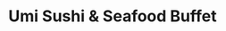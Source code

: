 ---
layout: place
title: "Umi Sushi & Seafood Buffet"
permalink: /indiana/indianapolis/umi-sushi-seafood-buffet.html
stateAbbr: IN
stateName: Indiana
cityName: Indianapolis
place_id: ChIJq-t-f8JNa4gRCMe3NQ4fxEE
photos:
  - name: >-
      places/ChIJq-t-f8JNa4gRCMe3NQ4fxEE/photos/AUy1YQ0BJY9j67mcU2jbhQ1hOUAPAP2fgn-5MyE1uB6FHBHZ8Vkdsoht5bGbC_9wetHQvUWelJhrXsaNchdqnX7N5ZDXogoIgw5L91tFBamG3SJRvGpPRf2L_L2WmPht4626bFg4dGlLGildcessg2m8KaBvb45yNCEdy3RmKMSjZG5DBZ4ZJlZAn9LAQUfY8PKSojs-9854PbUXOCMh2jRWwGDVBIyje5Sh-CvcCBlavmVAeWTT-43KAcZTglaHIkQXqtU2575exqc5n6o4IGKheoVSY8nV1MHILXpHoGhQOh5mC26T6rSuDQl9IlHzvZ19a55hd0uwQMtktUDZ3SzZcvBdd95USTlNfUY6TqbXPaA9lldYEgZLsdtzMjceNSrG9uFm8eW51aBZhr03bgUJ3-y5__3IyMbsDTvAPVnbOXfm4ZzD
    widthPx: 1700
    heightPx: 942
    authorAttributions:
      - displayName: Carrie Chen
        uri: https://maps.google.com/maps/contrib/111956322987999030056
        photoUri: >-
          https://lh3.googleusercontent.com/a/ACg8ocKtZtU0dnWx9FaupUw_Bg8imu1CY4OFgupT1AlUwYueXiqhZA=s100-p-k-no-mo
    flagContentUri: >-
      https://www.google.com/local/imagery/report/?cb_client=maps_api_places.places_api&image_key=!1e10!2sCIHM0ogKEICAgIDbtffchgE&hl=en-US
    googleMapsUri: >-
      https://www.google.com/maps/place//data=!3m4!1e2!3m2!1sCIHM0ogKEICAgIDbtffchgE!2e10!4m2!3m1!1s0x886b4dc27f7eebab:0x41c41f0e35b7c708
  - name: >-
      places/ChIJq-t-f8JNa4gRCMe3NQ4fxEE/photos/AUy1YQ24HvH6rOWISRXiWOmvTtVoa2rFweT7bTfJRNAoMY8TYQ98q-zVTeNSH3FoEO6TVCQFV5eXDywzvgIdeSlGWPL3HVTv5QXRa957x56uDuuRrkkPPTMrAbWAOHeYBhYSgHgFQPHNb4B2r7HmbS95lm1mRQCXMZrBjpKKxhkacjQP9rYbnVHC77Ft1mwqLp9pOugh3EDXS0UmR5uGTRuBTfoJyhXRAp1hz-uHV_SOpl4YSrpVhEpqTtZbvCp_Iq0m5_9VlvdQx1J-mVXRGFOmfo9TTO_cPBf3_Y04rCGn905dmQ
    widthPx: 2656
    heightPx: 3984
    authorAttributions:
      - displayName: Umi Sushi & Seafood Buffet
        uri: https://maps.google.com/maps/contrib/101444791573718988117
        photoUri: >-
          https://lh3.googleusercontent.com/a/ACg8ocJMeHomLgSQYgBAgWNG1JByIFcXAJDf1ZERdstfKFLci_CZkw=s100-p-k-no-mo
    flagContentUri: >-
      https://www.google.com/local/imagery/report/?cb_client=maps_api_places.places_api&image_key=!1e10!2sAF1QipOj_8M8BPZrsVzwI3TRCcfhMTYMAhM5i-dwqFxX&hl=en-US
    googleMapsUri: >-
      https://www.google.com/maps/place//data=!3m4!1e2!3m2!1sAF1QipOj_8M8BPZrsVzwI3TRCcfhMTYMAhM5i-dwqFxX!2e10!4m2!3m1!1s0x886b4dc27f7eebab:0x41c41f0e35b7c708
  - name: >-
      places/ChIJq-t-f8JNa4gRCMe3NQ4fxEE/photos/AUy1YQ04eW1dbd2CC_A4vFfFuFvnkBxF_EllT61-vKe34SyRErjPj0Unahj_yRFUlQdxda-NlgCmE0Tdprw81mS3Iqhs1OeW1YZFx14iF03J8VC1tSf3Czd4lUp89dEL_sEvG0uew1J9Y2PWPxyVh7Nk7Gnw6Fx_RUbFT62usMLVR2dvSpA4ALcZf64Oz1tmRCEcJafv9OlksUvIb1iWqJjseKE51FUu25QAGIY0gUOEDnfpE5cBYMvcC9AkvkDe3S066SbnJRrX9XPhPgyHH8au1IM-H8WkS0xSo25vcjZBylgzkaFEL88_FCGwEFHgfVW4ibqf8lMRMUOsKo0My3RAeJ0ngSEqVxOcccyOGPabZk8EBXWHsC0InSiutdodqSXI1nvl9jNIc-jMDsViVEbaxLE8HeDyrbXtswUnhPPZSIah8g
    widthPx: 3348
    heightPx: 1636
    authorAttributions:
      - displayName: Philip Idle
        uri: https://maps.google.com/maps/contrib/103234467330568006799
        photoUri: >-
          https://lh3.googleusercontent.com/a-/ALV-UjXBP6Q7aMJ7LY35aQQDHl8MglP-wBaMLoS3PIgAdHoyXL7gxV_6=s100-p-k-no-mo
    flagContentUri: >-
      https://www.google.com/local/imagery/report/?cb_client=maps_api_places.places_api&image_key=!1e10!2sCIHM0ogKEICAgMDw-Znceg&hl=en-US
    googleMapsUri: >-
      https://www.google.com/maps/place//data=!3m4!1e2!3m2!1sCIHM0ogKEICAgMDw-Znceg!2e10!4m2!3m1!1s0x886b4dc27f7eebab:0x41c41f0e35b7c708
  - name: >-
      places/ChIJq-t-f8JNa4gRCMe3NQ4fxEE/photos/AUy1YQ2Gk8gUgLMljOqHfgw1I1zkAIzIcBbDzR_gW8ZHNaf4AIk5xSVD_yc1AldnG4BZ3syVS7o3t8MJWDCchOgFYHIYysiCfcX1ULKOCyGbok8PkAvoV-vPCn0ts_ox-1SIZQw4jXmmklYs6lkqtLvyFmqO4kjR826BmUQL0qDxJgjdgl5z79UnAkBrmcWo0PXaeTQE1berQvDrW9OH6o6WnooVfDX53DbFjXshQRBEyJ7QUHcWfrq0qb40-mGYVyxudJOx1x7ppvzt7sQziJzlt3j4MZ92Brjys8xlWGcABXUH94u55NVMMeEX03QeHRfjoJ2OnrkHlbnEkR5iWz_Rpby4pJZU9hq0mrFsmaOE5-8mAfJm1q7acAxT_MFtOlLgN2N5jvKJILrtclqtpAKPRmOy0o0sELX2HV_IkWkQA0RxfV8
    widthPx: 4032
    heightPx: 3024
    authorAttributions:
      - displayName: Hanny Phanny
        uri: https://maps.google.com/maps/contrib/107469132617901884901
        photoUri: >-
          https://lh3.googleusercontent.com/a-/ALV-UjUkkHM1u-K32yFq-q0ZQ7vOVl9SK0B1jYxnC7sYUKTnaswskBXp=s100-p-k-no-mo
    flagContentUri: >-
      https://www.google.com/local/imagery/report/?cb_client=maps_api_places.places_api&image_key=!1e10!2sCIHM0ogKEICAgICHze6K_gE&hl=en-US
    googleMapsUri: >-
      https://www.google.com/maps/place//data=!3m4!1e2!3m2!1sCIHM0ogKEICAgICHze6K_gE!2e10!4m2!3m1!1s0x886b4dc27f7eebab:0x41c41f0e35b7c708
  - name: >-
      places/ChIJq-t-f8JNa4gRCMe3NQ4fxEE/photos/AUy1YQ1LYJObyDJrrwYHkTopuOprHnoWcIjSZyGPMPMdCMahvyZXRM8fg6i8y4id38-Y5Q3Cr1dhzceCf8IhT_VUofTR6K3OogeEYAqOqd-_eZP1NkDbrJXly019oRDEKjKh46eQybcQ4QFqC4bhceiaGE7x774RXKj40RwBzjIbTs7croDVOxEXeJI0d2kZwiQdrF22CblVp3GPd4KU7rjhWIWduXwLDxl7eC4R16KrH05Och12GdriYHdIxlAV3qDSsMU-Z2-1v07K83Rz4qVdu8YB3L3489ZN5eQK1z0j6oszgOnBc2r72wBD_SncbCx-tZATjcQpLFFN0CDi0lDAxC5v5vNf7CeLLTGNc-q8_fqqjebbiGKqE2FWwF1UAZhpjL4Oc4e0mQdWtjBEC-nAtg2ef9Wdxf3aMyqEIdDAl_bdyEY-2tVff2OnHZvqK1gS
    widthPx: 3348
    heightPx: 1636
    authorAttributions:
      - displayName: Philip Idle
        uri: https://maps.google.com/maps/contrib/103234467330568006799
        photoUri: >-
          https://lh3.googleusercontent.com/a-/ALV-UjXBP6Q7aMJ7LY35aQQDHl8MglP-wBaMLoS3PIgAdHoyXL7gxV_6=s100-p-k-no-mo
    flagContentUri: >-
      https://www.google.com/local/imagery/report/?cb_client=maps_api_places.places_api&image_key=!1e10!2sCIABIhAIN0uG_BHHh2fkqZIAAgIp&hl=en-US
    googleMapsUri: >-
      https://www.google.com/maps/place//data=!3m4!1e2!3m2!1sCIABIhAIN0uG_BHHh2fkqZIAAgIp!2e10!4m2!3m1!1s0x886b4dc27f7eebab:0x41c41f0e35b7c708
  - name: >-
      places/ChIJq-t-f8JNa4gRCMe3NQ4fxEE/photos/AUy1YQ2dgLCMsOO8yBebwNQ4digG2PrPm8-pVbJTC-wH7mqu7jBhxAMX37BAGzNlc1exLqIHpWRL_WaPp6y9JvPARm91N11_Rv2zNi3Uiez6FiDaCrLbIndGllGJoHi5uvhwn-KHmafCDefX8VELDwIYC9ojzdiZKkYHE1-hcMyn3JExaEGYD-eLwdWixenAYsuUhXl1SBKnzRG2mGE0LMIy-HXQzPDhdWCWjO7ggeicgEVzDlQpRpiTD9N4M54rtOgwieuW2sToXACDDa1ajgqJOhK20eFxHWgGc6gjczHx9LL67Fhr4W2w17ZhBAXhzN4sgCGrPu3NJtOyVu_6ghMlZmeC0iEazwEnw-UDgfvr367GvxIOVpLJZ6J3F8UkQLeW5YLAfgbSRorDQng7n3MJThYdnkFTImbiSfNWkRKRLw--fg
    widthPx: 4000
    heightPx: 2252
    authorAttributions:
      - displayName: A C Biswas
        uri: https://maps.google.com/maps/contrib/115532461542302153984
        photoUri: >-
          https://lh3.googleusercontent.com/a/ACg8ocJOVhcbrQW_BJfXqdpmjvrlocLgPwvdZLZdeT5O3zE-zg5eCQ=s100-p-k-no-mo
    flagContentUri: >-
      https://www.google.com/local/imagery/report/?cb_client=maps_api_places.places_api&image_key=!1e10!2sCIHM0ogKEICAgIC78LKxYQ&hl=en-US
    googleMapsUri: >-
      https://www.google.com/maps/place//data=!3m4!1e2!3m2!1sCIHM0ogKEICAgIC78LKxYQ!2e10!4m2!3m1!1s0x886b4dc27f7eebab:0x41c41f0e35b7c708
  - name: >-
      places/ChIJq-t-f8JNa4gRCMe3NQ4fxEE/photos/AUy1YQ2O3SFRU4JkCRcU2AUWkVD9_CJCmnoHibG5lha2VBUPJXp8AlktQYNgNGJ1n7N6sHuEtKgfP3qfpcl-V-H89IvhCRyzVTYKlc3hxjJBnV2OnDr5NoHaV_89Ru0hN3ROWkU5pBTv2kC0nEFWfL8M7LuV0P7cIbles9Mi_GFuvM7K1yDnj8PnE2t8BkiFgQZsq-CuLbYLA8x4BlqreYpzK44z6Intj5E1Sg1C8Xza3XCmbRi4N627t3zBLqi3w4mBkEpwU7SQHq8f4RumEJQ-IxvKnWRc-nb7c-UjPgAA-F5IUnGzpC4Q8N-YVOxW7u-_p5IwiicAYlXDp6bze_ZBXyRUrXSPzZNbIdR6woz-xOViIGizyyNk_hPp-gbcqGBNX-Wz1fTuEvPOznneKqRXrvfjzHlqxzNtYsPK9KldU9qr7rU-
    widthPx: 3600
    heightPx: 4800
    authorAttributions:
      - displayName: Y Weng
        uri: https://maps.google.com/maps/contrib/112243502034128444317
        photoUri: >-
          https://lh3.googleusercontent.com/a-/ALV-UjVy6lubRiyI7q3Agjq7Yl8-Numu5aP6b14_4jUgj02infGy9u_e=s100-p-k-no-mo
    flagContentUri: >-
      https://www.google.com/local/imagery/report/?cb_client=maps_api_places.places_api&image_key=!1e10!2sCIHM0ogKEICAgIC37rW09QE&hl=en-US
    googleMapsUri: >-
      https://www.google.com/maps/place//data=!3m4!1e2!3m2!1sCIHM0ogKEICAgIC37rW09QE!2e10!4m2!3m1!1s0x886b4dc27f7eebab:0x41c41f0e35b7c708
  - name: >-
      places/ChIJq-t-f8JNa4gRCMe3NQ4fxEE/photos/AUy1YQ0e_BNzQdG3Vj9mfQO8r71GTdV_D2lMPS0C1U4USj4jAO582lR_K8pjsYQOs9TrrsKEzbAn2pAf9UlkioA4CKD1mhwJcJuh0vmqwqNO_nHDPntJg-23yj6lUGEzfiws86AGmofwcFiBWIbmOb9TAlYKE363F02KzZRG1Jtb5DSAdDTF3lG5QgVlUkslb8cFhYBYbRL6BWU7DYYZnmaUQJ0UPihYXSnjHmwZhmx8uQc-P0B9DJXjeqDensgxgkN8vucHsFYyWuPA-hvwQ-ENc3vVZ4kNND-xFGps3NFbkQKQUC3zSRT1bRBRQLKbWIEHXnJLcTitSn_H57vfH47bnh-Mob0AEuGEYLPd1Hg6I0q5GAF3ThFr51vF9sxUiIUfeXDxxK92i8Cdf0r1aW-FTMDXA7-iuJsLDedeKP4AQjjwoSYb
    widthPx: 1280
    heightPx: 1707
    authorAttributions:
      - displayName: Aukse Grei
        uri: https://maps.google.com/maps/contrib/115400858151796862375
        photoUri: >-
          https://lh3.googleusercontent.com/a-/ALV-UjUhhzlzDxBa5kDlvqPw_uufHhlgDrDrYJxwlR06iUSAcVdU-Nrx=s100-p-k-no-mo
    flagContentUri: >-
      https://www.google.com/local/imagery/report/?cb_client=maps_api_places.places_api&image_key=!1e10!2sCIHM0ogKEICAgIDLl9mH4QE&hl=en-US
    googleMapsUri: >-
      https://www.google.com/maps/place//data=!3m4!1e2!3m2!1sCIHM0ogKEICAgIDLl9mH4QE!2e10!4m2!3m1!1s0x886b4dc27f7eebab:0x41c41f0e35b7c708
  - name: >-
      places/ChIJq-t-f8JNa4gRCMe3NQ4fxEE/photos/AUy1YQ1U-htRL2JikSd5VS8F4RqCNv_M1pp_9-wF6x_WB7oMWVDwnPk41BETvunkQOZW4MhwWwcc6YzgJseqL7ilKFqnU-Ibk3JxDtIjwGQxrmssfWD1mOMHGaV8boyBG1NAeb6A4OA1sVD_ItquKTbN6B_a8QbsovoYONRXzG7LUNf6kuJm6QxMgkyUsDncUfpLZsuEg5aQUTI7YhANjAMC0HF4YQvzixyilKqh14HKzUyHa-in865pEg0Y9xQQhaif9uTgV-98JPj30EWdAFaCdc9RCxrwauvGou3HNwBA34mVpWKgyuJ4tC0POufffRWapnud72qaEpFTNcpDIIeXVYH5lIgJ52VPm71FNI3mCm53ZGtcSP9I6x5ADwwECEv15miaZ_HybKpKNQ01KzeZsqKLqFgSEkKQKpzUCy5cgDU
    widthPx: 4032
    heightPx: 3024
    authorAttributions:
      - displayName: Trâm Anh Le
        uri: https://maps.google.com/maps/contrib/101696332936822087964
        photoUri: >-
          https://lh3.googleusercontent.com/a-/ALV-UjUCUgiR64RAMkxM1VZtns71_VLy4bLJ2PkKJDMI_OadGO6FGzY=s100-p-k-no-mo
    flagContentUri: >-
      https://www.google.com/local/imagery/report/?cb_client=maps_api_places.places_api&image_key=!1e10!2sCIHM0ogKEICAgIDb37j4Ew&hl=en-US
    googleMapsUri: >-
      https://www.google.com/maps/place//data=!3m4!1e2!3m2!1sCIHM0ogKEICAgIDb37j4Ew!2e10!4m2!3m1!1s0x886b4dc27f7eebab:0x41c41f0e35b7c708
  - name: >-
      places/ChIJq-t-f8JNa4gRCMe3NQ4fxEE/photos/AUy1YQ3RNHEPIzpwEBAphKjx_v84SkvDgtbyw6g4T9ip6MFILxQ_T3h7chUwgzV1x2b2_EBNnrHxqaGjEvWIHN0cyqvwcP521T_trpIZinwuaimRyVD6zwkNLil1eT0UKBna6overZTkj3q8p1QUSit8WSp5BfPG8XSganN7DbnLWNTG4mEr31PtBvS_TTh6ZOvxF2VkPlpbBTyPgQ6Azr80vYIa0ot32W7U395SW_0gIzHqhxgRodVShJmt5aFNYDbiGvzJ2b3SqUQta0I-ZD-Rxl4MRnAT3yC_Bl4n7yOeyVI40r_0lRcQoWRrzat8AfHz82XZ54FPDfkaIa-MqZAwnYI1WL5OTi8S7KLRbQbDFhT-_o7yPX0S1KzxvHvVlN_KJKUBB8Vs2z1O6DoSMQ1TsCEONJDgB34g5DOMEdSL2cY33g
    widthPx: 4000
    heightPx: 3000
    authorAttributions:
      - displayName: S MS
        uri: https://maps.google.com/maps/contrib/109788617232491979681
        photoUri: >-
          https://lh3.googleusercontent.com/a/ACg8ocIlea50Hs5j-5RO8Y-JjnfDJ1tS-q8sy_qKqcC2KvMASfros2TP=s100-p-k-no-mo
    flagContentUri: >-
      https://www.google.com/local/imagery/report/?cb_client=maps_api_places.places_api&image_key=!1e10!2sCIHM0ogKEICAgICjv6eAHg&hl=en-US
    googleMapsUri: >-
      https://www.google.com/maps/place//data=!3m4!1e2!3m2!1sCIHM0ogKEICAgICjv6eAHg!2e10!4m2!3m1!1s0x886b4dc27f7eebab:0x41c41f0e35b7c708
address: 6304 E 82nd St, Indianapolis, IN 46250, USA
street: 6304 E 82nd St
city: Indianapolis
state: IN
zip: '46250'
country: USA
neighborhood: Castleton
latitude: '39.906273'
longitude: '-86.059771'
accessibility_options:
  wheelchairAccessibleParking: true
  wheelchairAccessibleEntrance: true
  wheelchairAccessibleRestroom: true
  wheelchairAccessibleSeating: true
business_status: OPERATIONAL
name: Umi Sushi & Seafood Buffet
google_maps_links:
  directionsUri: >-
    https://www.google.com/maps/dir//''/data=!4m7!4m6!1m1!4e2!1m2!1m1!1s0x886b4dc27f7eebab:0x41c41f0e35b7c708!3e0
  placeUri: https://maps.google.com/?cid=4738946853791844104
  writeAReviewUri: >-
    https://www.google.com/maps/place//data=!4m3!3m2!1s0x886b4dc27f7eebab:0x41c41f0e35b7c708!12e1
  reviewsUri: >-
    https://www.google.com/maps/place//data=!4m4!3m3!1s0x886b4dc27f7eebab:0x41c41f0e35b7c708!9m1!1b1
  photosUri: >-
    https://www.google.com/maps/place//data=!4m3!3m2!1s0x886b4dc27f7eebab:0x41c41f0e35b7c708!10e5
primary_type: Buffet Restaurant
opening_hours:
  regular: null
  current: null
secondary_opening_hours:
  regular:
    weekdayDescriptions: null
    type: null
  current:
    weekdayDescriptions: null
    type: null
phone: null
price_level: null
price_range: null
rating: null
rating_count: 0
website: null
description: null
reviews: null
parking_options: null
payment_options: null
allow_dogs: null
curbside_pickup: null
delivery: null
dine_in: null
good_for_children: null
good_for_groups: null
good_for_sports: null
live_music: null
menu_for_children: null
outdoor_seating: null
reservable: null
restroom: null
serves_beer: null
serves_breakfast: null
serves_brunch: null
serves_cocktails: null
serves_coffee: null
serves_dinner: null
serves_dessert: null
serves_lunch: null
serves_vegetarian_food: null
serves_wine: null
takeout: null
slug: Umi-Sushi-and-Seafood-Buffet

---